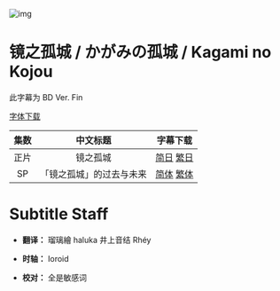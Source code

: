 ![img](https://p.inari.site/kitauji/202304/25/kagaminokojo.png)

# 镜之孤城 / かがみの孤城 / Kagami no Kojou

此字幕为 BD Ver. Fin

[字体下载](https://hazukikaguya-my.sharepoint.com/:u:/g/personal/kitaujisub_office_inari_site/EeAF3tuOrEpLgjcc-UY-argBGGh2a9LBwGcpoT589muGwA?e=zjLq7W)

|集数|中文标题|字幕下载|
|:-:|:-:|:-:|
|正片|镜之孤城|[简日](https://github.com/Kitauji-Sub/Subtitles/blob/main/Movie/Kagami%20no%20Kojou/%5BKitaujiSub%5D%20Kagami%20no%20Kojou.chs_jp.ass) [繁日](https://github.com/Kitauji-Sub/Subtitles/blob/main/Movie/Kagami%20no%20Kojou/%5BKitaujiSub%5D%20Kagami%20no%20Kojou.cht_jp.ass)|
|SP|「镜之孤城」的过去与未来|[简体](https://github.com/Kitauji-Sub/Subtitles/blob/main/Movie/Kagami%20no%20Kojou/%5BKitaujiSub%5D%20Kagami%20no%20Kojou.SP.chs.ass) [繁体](https://github.com/Kitauji-Sub/Subtitles/blob/main/Movie/Kagami%20no%20Kojou/%5BKitaujiSub%5D%20Kagami%20no%20Kojou.SP.cht.ass)|

# Subtitle Staff

- **翻译：** 瑠璃繪 haluka 井上音结 Rhéy

- **时轴：** Ioroid

- **校对：** 全是敏感词
